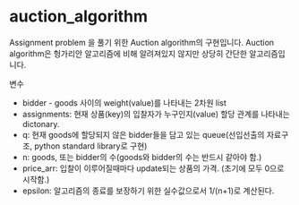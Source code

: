 # auction_algorithm

Assignment problem 을 풀기 위한 Auction algorithm의 구현입니다.
Auction algorithm은 헝가리안 알고리즘에 비해 알려져있지 않지만 상당히 간단한 알고리즘입니다.

변수
- bidder - goods 사이의 weight(value)를 나타내는 2차원 list
- assignments: 현재 상품(key)의 입찰자가 누구인지(value) 할당 관계를 나타내는 dictonary.
- q: 현재 goods에 할당되지 않은 bidder들을 담고 있는 queue(선입선출의 자료구조, python standard library로 구현)
- n: goods, 또는 bidder의 수(goods와 bidder의 수는 반드시 같아야 함.)
- price_arr: 입찰이 이루어질때마다 update되는 상품의 가격. (초기에 모두 0으로 시작함.)
- epsilon: 알고리즘의 종료를 보장하기 위한 실수값으로서 1/(n+1)로 계산된다.